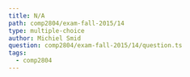 ```yaml
---
title: N/A
path: comp2804/exam-fall-2015/14
type: multiple-choice
author: Michiel Smid
question: comp2804/exam-fall-2015/14/question.ts
tags:
  - comp2804
---
```

